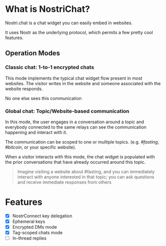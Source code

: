 # What is NostriChat?
Nostri.chat is a chat widget you can easily embed in websites.

It uses Nostr as the underlying protocol, which permits a few pretty cool features.

## Operation Modes
### Classic chat: 1-to-1 encrypted chats
This mode implements the typical chat widget flow present in most websites. The visitor writes in the website and someone associated with the website responds.

No one else sees this communication

### Global chat: Topic/Website-based communication
In this mode, the user engages in a conversation around a topic and everybody connected to the same relays can see the communication happening and interact with it.

The communication can be scoped to one or multiple topics. (e.g. _#fasting_, _#bitcoin_, or your specific website).

When a visitor interacts with this mode, the chat widget is populated with the prior conversations that have already occurred around this topic.

> Imagine visiting a website about #fasting, and you can immediately interact with anyone interested in that topic; you can ask questions and receive immediate responses from others

# Features
- [x] NostrConnect key delegation
- [x] Ephemeral keys
- [x] Encrypted DMs mode
- [x] Tag-scoped chats mode
- [ ] In-thread replies
